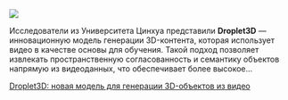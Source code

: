 <!--2025-09-02 13:47:17-->
<div class="yb">
  <div class="rss habr"><img src="https://habrastorage.org/getpro/habr/upload_files/c28/d2a/145/c28d2a145f4f412c427b607392a56d7c.png" /><p>Исследователи из Университета Цинхуа представили <strong><a rel="noopener noreferrer nofollow">Droplet3D</a></strong> — инновационную модель генерации 3D-контента, которая использует видео в качестве основы для обучения. Такой подход позволяет извлекать пространственную согласованность и семантику объектов напрямую из видеоданных, что обеспечивает более высокое... <p class="titl"><a href="https://habr.com/ru/companies/bothub/news/943076/?utm_source=habrahabr&utm_medium=rss&utm_campaign=943076">Droplet3D: новая модель для генерации 3D-объектов из видео</a></p></div>
</div>
